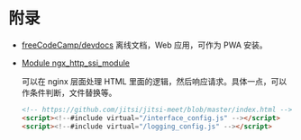 # 附录

* [freeCodeCamp/devdocs](https://github.com/freeCodeCamp/devdocs) 离线文档，Web 应用，可作为 PWA 安装。
* [Module ngx_http_ssi_module](http://nginx.org/en/docs/http/ngx_http_ssi_module.html)

  可以在 nginx 层面处理 HTML 里面的逻辑，然后响应请求。具体一点，可以作条件判断，文件替换等。

  ```html
  <!-- https://github.com/jitsi/jitsi-meet/blob/master/index.html -->
  <script><!--#include virtual="/interface_config.js" --></script>
  <script><!--#include virtual="/logging_config.js" --></script>
  ```
